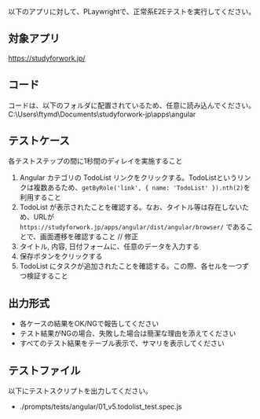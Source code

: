 以下のアプリに対して、PLaywrightで、正常系E2Eテストを実行してください。 

## 対象アプリ
https://studyforwork.jp/


## コード
コードは、以下のフォルダに配置されているため、任意に読み込んでください。
C:\Users\ftymd\Documents\studyforwork-jp\apps\angular


## テストケース
各テストステップの間に1秒間のディレイを実施すること
1. Angular カテゴリの TodoList リンクをクリックする。TodoListというリンクは複数あるため、`getByRole('link', { name: 'TodoList' }).nth(2)`を利用すること
2. TodoList が表示されたことを確認する。なお、タイトル等は存在しないため、URLが `https://studyforwork.jp/apps/angular/dist/angular/browser/` であることで、画面遷移を確認すること // 修正
3. タイトル, 内容, 日付フォームに、任意のデータを入力する
4. 保存ボタンをクリックする
5. TodoList にタスクが追加されたことを確認する。この際、各セルを一つずつ検証すること


## 出力形式 
- 各ケースの結果をOK/NGで報告してください
- テスト結果がNGの場合、失敗した場合は簡潔な理由を添えてください
- すべてのテスト結果をテーブル表示で、サマリを表示してください

## テストファイル
以下にテストスクリプトを出力してください。
- ./prompts/tests/angular/01_v5.todolist_test.spec.js